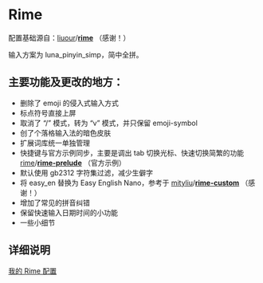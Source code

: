 # Rime

配置基础源自：[liuour](https://github.com/liuour)/**[rime](https://github.com/liuour/rime)** （感谢！）



输入方案为 luna_pinyin_simp，简中全拼。



## 主要功能及更改的地方：

-   删除了 emoji 的侵入式输入方式
-   标点符号直接上屏
-   取消了 “/” 模式，转为 “v” 模式，并只保留 emoji-symbol
-   创了个落格输入法的暗色皮肤
-   扩展词库统一单独管理
-   快捷键与官方示例同步，主要是调出 tab 切换光标、快速切换简繁的功能 [rime](https://github.com/rime)/**[rime-prelude](https://github.com/rime/rime-prelude)** （官方示例）
-   默认使用 gb2312 字符集过滤，减少生僻字
-   将 easy_en 替换为 Easy English Nano，参考于 [mityliu](https://github.com/mityliu)/**[rime-custom](https://github.com/mityliu/rime-custom)** （感谢！）
-   增加了常见的拼音纠错
-   保留快速输入日期时间的小功能
-   一些小细节



## 详细说明

[我的 Rime 配置](https://dvel.xyz/post/30/)

